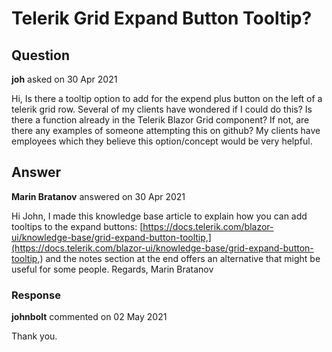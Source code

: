 # Telerik Grid Expand Button Tooltip?

## Question

**joh** asked on 30 Apr 2021

Hi, Is there a tooltip option to add for the expend plus button on the left of a telerik grid row. Several of my clients have wondered if I could do this? Is there a function already in the Telerik Blazor Grid component? If not, are there any examples of someone attempting this on github? My clients have employees which they believe this option/concept would be very helpful.

## Answer

**Marin Bratanov** answered on 30 Apr 2021

Hi John, I made this knowledge base article to explain how you can add tooltips to the expand buttons: [https://docs.telerik.com/blazor-ui/knowledge-base/grid-expand-button-tooltip,](https://docs.telerik.com/blazor-ui/knowledge-base/grid-expand-button-tooltip,) and the notes section at the end offers an alternative that might be useful for some people. Regards, Marin Bratanov

### Response

**johnbolt** commented on 02 May 2021

Thank you.
